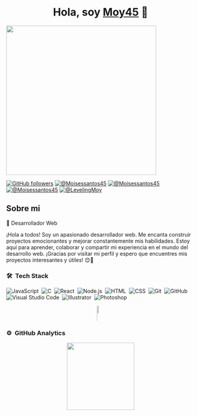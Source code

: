 <div align="center">
<h1 align="center">Hola, soy <a href="https://aristi.dev">Moy45</a> 👋</h1>
</div>
<img src="https://i.ibb.co/nj3Rfd7/banner-github.jpg" height="400px" width=""100%>

[![GitHub followers](https://img.shields.io/github/followers/arisguimera?style=social)](https://github.com/Moisessantos45)
[![@Moisessantos45](https://img.icons8.com/fluency/48/000000/instagram-new.png "@webdevbymoises")](https://www.instagram.com/webdevbymoises/) 
[![@Moisessantos45](https://img.icons8.com/fluency/48/000000/facebook.png "@WebDev-by-Moises")](https://www.facebook.com/people/WebDev-by-Moises/61556653184440) 
[![@Moisessantos45](https://img.icons8.com/fluency/48/000000/linkedin.png "@moises-santos-hernández")](https://www.linkedin.com/in/moises-santos-hern%C3%A1ndez-31192b290/) 
[![@LevelingMoy](https://img.icons8.com/fluency/48/000000/twitter-squared.png "@LevelingMoy")](https://twitter.com/LevelingMoy) 


## Sobre mi

🚀 Desarrollador Web

¡Hola a todos! Soy un apasionado desarrollador web. Me encanta construir proyectos emocionantes y mejorar constantemente mis habilidades. Estoy aquí para aprender, colaborar y compartir mi experiencia en el mundo del desarrollo web. ¡Gracias por visitar mi perfil y espero que encuentres mis proyectos interesantes y útiles! 😊🌟
<br>

### 🛠 &nbsp;Tech Stack

![JavaScript](https://img.shields.io/badge/-JavaScript-05122A?style=flat&logo=javascript)&nbsp;
![C](https://img.shields.io/badge/-C-05122A?style=flat&logo=C&logoColor=A8B9CC)&nbsp;
![React](https://img.shields.io/badge/-React-05122A?style=flat&logo=react)&nbsp;
![Node.js](https://img.shields.io/badge/-Node.js-05122A?style=flat&logo=node.js)&nbsp;
![HTML](https://img.shields.io/badge/-HTML-05122A?style=flat&logo=HTML5)&nbsp;
![CSS](https://img.shields.io/badge/-CSS-05122A?style=flat&logo=CSS3&logoColor=1572B6)&nbsp;
![Git](https://img.shields.io/badge/-Git-05122A?style=flat&logo=git)&nbsp;
![GitHub](https://img.shields.io/badge/-GitHub-05122A?style=flat&logo=github)&nbsp;
![Visual Studio Code](https://img.shields.io/badge/-Visual%20Studio%20Code-05122A?style=flat&logo=visual-studio-code&logoColor=007ACC)&nbsp;
![Illustrator](https://img.shields.io/badge/-Illustrator-05122A?style=flat&logo=adobe-illustrator)&nbsp;
![Photoshop](https://img.shields.io/badge/-Photoshop-05122A?style=flat&logo=adobe-photoshop)&nbsp;
<div style="display:grid;align-items:center;justify-content:center">
  <img style="height:100%;width:49%;max-width: 100%" src="https://github-readme-stats.vercel.app/api?username=Moisessantos45&theme=gotham&count_private=true&show_icons=true&include_all_commits=true"/>
  <img style="height:100%;width:49%;max-width: 10%" src="https://github-readme-stats.vercel.app/api/top-langs/?username=Moisessantos45&layout=compact&theme=gotham&langs_count=8"/>
</div>

### ⚙️ &nbsp;GitHub Analytics

<p align="center">
<a href="https://github.com/Moisessantos45">
  <img height="180em" src="https://github-readme-stats-eight-theta.vercel.app/api/top-langs/?username=Moisessantos45&layout=compact&langs_count=8&theme=algolia"/>
</a>
</p>
